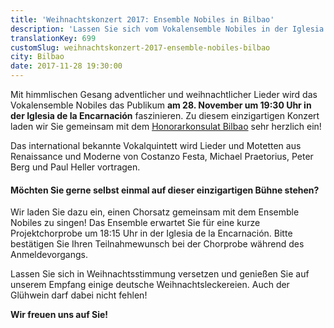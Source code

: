 ```yaml
---
title: 'Weihnachtskonzert 2017: Ensemble Nobiles in Bilbao'
description: 'Lassen Sie sich vom Vokalensemble Nobiles in der Iglesia de la Encarnación in Bilbao in Weihnachtsstimmung versetzen!'
translationKey: 699
customSlug: weihnachtskonzert-2017-ensemble-nobiles-bilbao
city: Bilbao
date: 2017-11-28 19:30:00
---
```


Mit himmlischen Gesang adventlicher und weihnachtlicher Lieder wird das Vokalensemble Nobiles das Publikum <strong>am 28. November um 19:30 Uhr in der Iglesia de la Encarnación</strong> faszinieren. Zu diesem einzigartigen Konzert laden wir Sie gemeinsam mit dem <a href="https://www.spanien.diplo.de/Vertretung/spanien/es/02-madrid/hk/hk-bilbao.html" rel="noopener" target="_blank" rel="nofollow noopener noreferrer">Honorarkonsulat Bilbao</a> sehr herzlich ein!

Das international bekannte Vokalquintett wird Lieder und Motetten aus Renaissance und Moderne von Costanzo Festa, Michael Praetorius, Peter Berg und Paul Heller vortragen.

<h4>Möchten Sie gerne selbst einmal auf dieser einzigartigen Bühne stehen?</h4>  Wir laden Sie dazu ein, einen Chorsatz gemeinsam mit dem Ensemble Nobiles zu singen! Das Ensemble erwartet Sie für eine kurze Projektchorprobe um 18:15 Uhr in der Iglesia de la Encarnación. Bitte bestätigen Sie Ihren Teilnahmewunsch bei der Chorprobe während des Anmeldevorgangs.

Lassen Sie sich in Weihnachtsstimmung versetzen und genießen Sie auf unserem Empfang einige deutsche Weihnachtsleckereien. Auch der Glühwein darf dabei nicht fehlen!

<strong>Wir freuen uns auf Sie!</strong>
